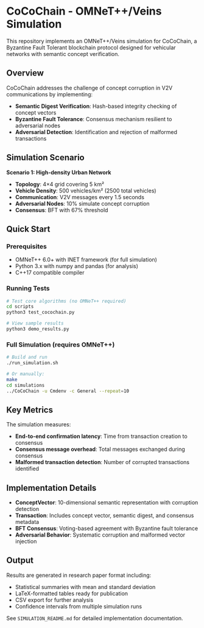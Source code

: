 # CoCoChain - OMNeT++/Veins Simulation

This repository implements an OMNeT++/Veins simulation for CoCoChain, a Byzantine Fault Tolerant blockchain protocol designed for vehicular networks with semantic concept verification.

## Overview

CoCoChain addresses the challenge of concept corruption in V2V communications by implementing:
- **Semantic Digest Verification**: Hash-based integrity checking of concept vectors
- **Byzantine Fault Tolerance**: Consensus mechanism resilient to adversarial nodes
- **Adversarial Detection**: Identification and rejection of malformed transactions

## Simulation Scenario

**Scenario 1: High-density Urban Network**
- **Topology**: 4×4 grid covering 5 km²
- **Vehicle Density**: 500 vehicles/km² (2500 total vehicles)
- **Communication**: V2V messages every 1.5 seconds
- **Adversarial Nodes**: 10% simulate concept corruption
- **Consensus**: BFT with 67% threshold

## Quick Start

### Prerequisites
- OMNeT++ 6.0+ with INET framework (for full simulation)
- Python 3.x with numpy and pandas (for analysis)
- C++17 compatible compiler

### Running Tests
```bash
# Test core algorithms (no OMNeT++ required)
cd scripts
python3 test_cocochain.py

# View sample results
python3 demo_results.py
```

### Full Simulation (requires OMNeT++)
```bash
# Build and run
./run_simulation.sh

# Or manually:
make
cd simulations
../CoCoChain -u Cmdenv -c General --repeat=10
```

## Key Metrics

The simulation measures:
- **End-to-end confirmation latency**: Time from transaction creation to consensus
- **Consensus message overhead**: Total messages exchanged during consensus
- **Malformed transaction detection**: Number of corrupted transactions identified

## Implementation Details

- **ConceptVector**: 10-dimensional semantic representation with corruption detection
- **Transaction**: Includes concept vector, semantic digest, and consensus metadata  
- **BFT Consensus**: Voting-based agreement with Byzantine fault tolerance
- **Adversarial Behavior**: Systematic corruption and malformed vector injection

## Output

Results are generated in research paper format including:
- Statistical summaries with mean and standard deviation
- LaTeX-formatted tables ready for publication
- CSV export for further analysis
- Confidence intervals from multiple simulation runs

See `SIMULATION_README.md` for detailed implementation documentation.